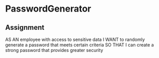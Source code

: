# PasswordGenerator

## Assignment

AS AN employee with access to sensitive data
I WANT to randomly generate a password that meets certain criteria
SO THAT I can create a strong password that provides greater security
